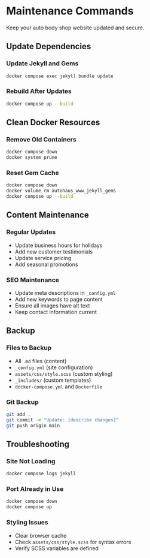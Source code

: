 # Maintenance Commands

Keep your auto body shop website updated and secure.

## Update Dependencies

### Update Jekyll and Gems
```bash
docker compose exec jekyll bundle update
```

### Rebuild After Updates
```bash
docker compose up --build
```

## Clean Docker Resources

### Remove Old Containers
```bash
docker compose down
docker system prune
```

### Reset Gem Cache
```bash
docker compose down
docker volume rm autohaus_www_jekyll_gems
docker compose up --build
```

## Content Maintenance

### Regular Updates
- Update business hours for holidays
- Add new customer testimonials
- Update service pricing
- Add seasonal promotions

### SEO Maintenance
- Update meta descriptions in `_config.yml`
- Add new keywords to page content
- Ensure all images have alt text
- Keep contact information current

## Backup

### Files to Backup
- All `.md` files (content)
- `_config.yml` (site configuration)
- `assets/css/style.scss` (custom styling)
- `_includes/` (custom templates)
- `docker-compose.yml` and `Dockerfile`

### Git Backup
```bash
git add .
git commit -m "Update: [describe changes]"
git push origin main
```

## Troubleshooting

### Site Not Loading
```bash
docker compose logs jekyll
```

### Port Already in Use
```bash
docker compose down
docker compose up
```

### Styling Issues
- Clear browser cache
- Check `assets/css/style.scss` for syntax errors
- Verify SCSS variables are defined